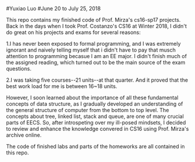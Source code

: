 #Yuxiao Luo
#June 20 to July 25, 2018


This repo contains my finished code of Prof. Mirza's cs16-sp17 projects. Back in the days when I took Prof. Costanzo's CS16 at Winter 2018, I didn't do great on his projects and exams for several reasons:

1.I has never been exposed to formal programming, and I was extremely ignorant and naively telling myself that i didn't have to pay that musch attention to programming becasue I am an EE major. I didn't finish much of the assigned reading, which turned out to be the main source of the exam questions. 
    
2.I was taking five courses--21 units--at that quarter. And it proved that the best work load for me is between 16~18 units. 

However, I soon learned about the importance of all these fundamental concepts of data structure, as I gradually developed an understanding of the general structure of computer from the bottom to top level. The concepts about tree, linked list, stack and queue, are one of many crucial parts of EECS. So, after introspeting over my ill-posed mindsets, I decided to review and enhance the knowledge convered in CS16 using Prof. Mirza's archive online. 

The code of finished labs and parts of the homeworks are all contained in this repo. 
